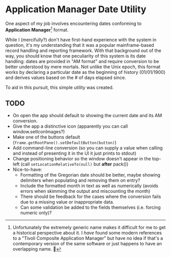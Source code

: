 # Application Manager Date Utility

One aspect of my job involves encountering dates conforming to **Application Manager**[^1] format. 

While I (mercifully?) don't have first-hand experience with the system in question, it's my understanding that it was a popular mainframe-based record handling and reporting framework. With that background out of the way, you should know that one peculiarity of this system is its date handling: dates are provided in "AM format" and require conversion to be better understood by mere mortals. Not unlike the Unix epoch, this format works by declaring a particular date as the beginning of history (01/01/1900) and derives values based on the # of days elapsed since. 

To aid in this pursuit, this simple utility was created.

[^1]: Unfortunately the extremely generic name makes it difficult for me to get a historical perspective about it. I *have* found some modern references to a "Tivoli Composite Application Manager" but have no idea if that's a contemporary version of the same software or just happens to have an overlapping name. 🤷

## TODO
* On open the app should default to showing the current date and its AM conversion.
* Give the app a distinctive icon (apparently you can call window.setIconImages?)
* Make one of the buttons default (`frame.getRootPane().setDefaultButton(button)`)
* Add command-line conversion (so you can supply a value when calling and instead of presenting it in the UI it just prints to stdout)
* Change positioning behavior so the window doesn't appear in the top-left (call `setLocationRelativeTo(null)` but **after** pack())
* Nice-to-have: 
  * Formatting of the Gregorian date should be better, maybe showing delimiters when populating and removing them on entry? 
  * Include the formatted month in text as well as numerically (avoids errors when skimming the output and miscounting the month)
  * There should be feedback for the cases where the conversion fails due to a missing value or inappropriate data. 
  * Can some validation be added to the fields themselves (i.e. forcing numeric only)?
